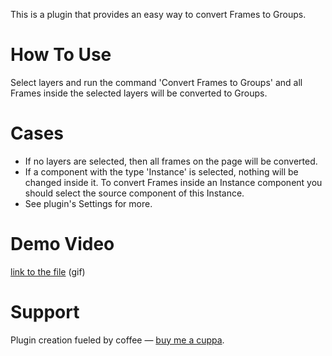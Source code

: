 This is a plugin that provides an easy way to convert Frames to Groups.

# How To Use

Select layers and run the command 'Convert Frames to Groups' and all Frames inside the selected layers will be converted to Groups.

# Cases

- If no layers are selected, then all frames on the page will be converted.
- If a component with the type 'Instance' is selected, nothing will be changed inside it. To convert Frames inside an Instance component you should select the source component of this Instance.
- See plugin's Settings for more.

# Demo Video

[link to the file](https://github.com/maxmartynov/figma-plugin-frames-to-groups/blob/master/img/demo.gif) (gif)

# Support

Plugin creation fueled by coffee — [buy me a cuppa](https://github.com/maxmartynov/figma-plugin-frames-to-groups#support).
